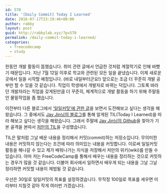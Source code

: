 ```yaml
---
id: 570
title: '[Daily Commit] Today I Learned'
date: 2016-07-17T23:19:46+00:00
author: rabby
layout: post
guid: http://rabbylab.xyz/?p=570
permalink: /daily-commit-today-i-learned/
categories:
  - freecodecamp
  - study
---
```

한동안 개발 활동이 뜸했습니다. 취미 관련 글에서 언급한 것처럼 계절학기로 인해 바빴기 때문입니다. 지난 7월 12일 이후로 학교와 관련된 모든 일을 끝냈습니다. 이제 새로운 곳에서 일을 시작할 예정입니다. (바로 내일부터군요!) 앞으로는 조금 더 꾸준히 개발 공부만 할 수 있을 것 같습니다. 직업이 학생에서 개발자로 바뀌는 덕입니다. 그토록 바라던 개발자라는 직업을 갖게된만큼 더 꾸준히, 체계적으로 개발 활동을 하기 위해 주말동안 물밑작업을 좀 했습니다.

이전부터 다른 블로그에서 [&#8216;일일커밋&#8217;에 관한 글](https://blog.outsider.ne.kr/1141)을 보면서 도전해보고 싶다는 생각을 해왔습니다. 그 중에서도 [Jay Jin님의 블로그](https://milooy.wordpress.com/2015/10/08/daily-commit/)를 통해 알게된 TIL(Today I Learned)을 따라 해보고 싶다는 생각을 해왔습니다. 그래서 주말에 [Jay Jin님의 Github](https://github.com/milooy/TIL)을 찾아가 기본 골격을 본따서 [저만의 TIL](https://github.com/joeunha/TIL)을 구성했습니다.

TIL은 말처럼 그날 배운 내용을 정리해서 커밋(commit)하는 저장소입니다. 무의미한 내용은 커밋하지 않는다는 조건에 따라 의미있는 내용을 커밋합니다. 이로써 일일커밋 활동을 해나갈 수 있고 제가 배워나가는 지식을 저장해서 저만의 위키(wiki)를 만들 수 있습니다. 아마 저는 FreeCodeCamp를 통해서 배우는 내용을 정리하는 것으로 커밋하는 경우가 많을 것 같습니다. 더불어 회사에서 일하면서 배우게 되는 내용을 그날 그날 정리하면 커밋할 내용이 제법될 것 같습니다.

우선은 30일로 일일커밋의 목표를 설정하겠습니다. 무작정 100일로 목표를 세우면 미리부터 지칠것 같아 작게 여러번 가겠습니다.